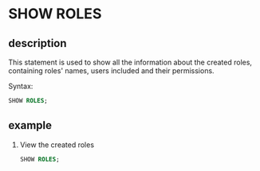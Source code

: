 # SHOW ROLES

## description

This statement is used to show all the information about the created roles, containing roles' names, users included and their permissions.

Syntax:

```sql
SHOW ROLES;
```

## example

1. View the created roles

    ```sql
    SHOW ROLES;
    ```

